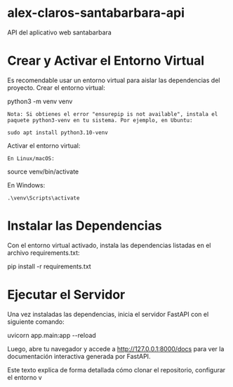 # alex-claros-santabarbara-api
API del aplicativo web santabarbara

# Crear y Activar el Entorno Virtual

Es recomendable usar un entorno virtual para aislar las dependencias del proyecto.
Crear el entorno virtual:

python3 -m venv venv

    Nota: Si obtienes el error "ensurepip is not available", instala el paquete python3-venv en tu sistema. Por ejemplo, en Ubuntu:

    sudo apt install python3.10-venv

Activar el entorno virtual:

    En Linux/macOS:

source venv/bin/activate

En Windows:

    .\venv\Scripts\activate

# Instalar las Dependencias

Con el entorno virtual activado, instala las dependencias listadas en el archivo requirements.txt:

pip install -r requirements.txt

# Ejecutar el Servidor

Una vez instaladas las dependencias, inicia el servidor FastAPI con el siguiente comando:

uvicorn app.main:app --reload

Luego, abre tu navegador y accede a http://127.0.0.1:8000/docs para ver la documentación interactiva generada por FastAPI.


Este texto explica de forma detallada cómo clonar el repositorio, configurar el entorno v
